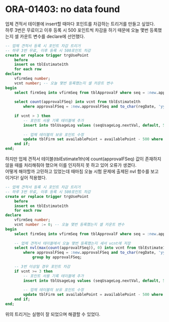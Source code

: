 # ORA-01403: no data found

업체 견적서 테이블에 insert할 때마다 포인트를 차감하는 트리거를 만들고 싶었다. <br>
하루 3번은 무료이고 이후 등록 시 500 포인트씩 차감을 하기 때문에 오늘 몇번 등록했는지 셀 카운트 변수를 declare에 선언했다.
```sql
-- 업체 견적서 등록 시 포인트 차감 트리거
-- 하루 3번 무료, 이후 등록 시 500포인트 차감
create or replace trigger trgUsePoint
    before
    insert on tblEstimate1th
    for each row
declare
    vfirmSeq number;
    vcnt number; -- 오늘 몇번 등록했는지 셀 카운트 변수
begin
    select firmSeq into vfirmSeq from tblApprovalF where seq = :new.approvalFSeq;
    
    select count(approvalFSeq) into vcnt from tblEstimate1th 
        where approvalFSeq = :new.approvalFSeq and to_char(regDate, 'yyyymmdd') = to_char(sysdate, 'yyyymmdd') group by approvalFSeq;
        
    if vcnt > 3 then
        -- 포인트 사용 기록 테이블에 추가
        insert into tblUsageLog values (seqUsageLog.nextVal, default, 500, :new.approvalFSeq);
    
        -- 업체 테이블의 보유 포인트 수정
        update tblFirm set availablePoint = availablePoint - 500 where seq = vfirmSeq;
    end if;
end;
```

하지만 업체 견적서 테이블(tblEstimate1th)에 count(approvalFSeq) 값이 존재하지 않을 때를 처리해줘야 했으며 이를 인지하지 못 하고 있어 오류가 생겼다.<br>
어떻게 해야할까 고민하고 있었는데 때마침 오늘 시험 문제에 출제된 nvl 함수를 보고 이거다! 싶어 적용했다.

```sql
-- 업체 견적서 등록 시 포인트 차감 트리거
-- 하루 3번 무료, 이후 등록 시 500포인트 차감
create or replace trigger trgUsePoint
    before
    insert on tblEstimate1th
    for each row
declare
    vfirmSeq number;
    vcnt number := 0; -- 오늘 몇번 등록했는지 셀 카운트 변수
begin
    select firmSeq into vfirmSeq from tblApprovalF where seq = :new.approvalFSeq;
    
    -- 업체 견적서 테이블에서 오늘 몇번 등록했는지 세서 vcnt에 저장
    select nvl(max(count(approvalFSeq)), 0) into vcnt from tblEstimate1th 
        where approvalFSeq = :new.approvalFSeq and to_char(regDate, 'yyyymmdd') = to_char(sysdate, 'yyyymmdd') 
            group by approvalFSeq;
        
    -- 3번 이상일 경우 포인트 차감
    if vcnt >= 3 then
        -- 포인트 사용 기록 테이블에 추가
        insert into tblUsageLog values (seqUsageLog.nextVal, default, 500, :new.approvalFSeq);
    
        -- 업체 테이블의 보유 포인트 수정
        update tblFirm set availablePoint = availablePoint - 500 where seq = vfirmSeq;
    end if;
end;
```

위의 트리거는 실행이 잘 되었으며 해결할 수 있었다.
